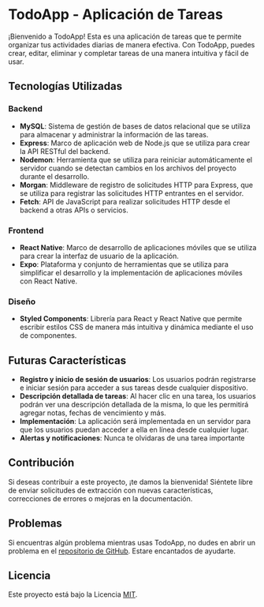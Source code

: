 # TodoApp - Aplicación de Tareas

¡Bienvenido a TodoApp! Esta es una aplicación de tareas que te permite organizar tus actividades diarias de manera efectiva. Con TodoApp, puedes crear, editar, eliminar y completar tareas de una manera intuitiva y fácil de usar.

## Tecnologías Utilizadas

### Backend
- **MySQL**: Sistema de gestión de bases de datos relacional que se utiliza para almacenar y administrar la información de las tareas.
- **Express**: Marco de aplicación web de Node.js que se utiliza para crear la API RESTful del backend.
- **Nodemon**: Herramienta que se utiliza para reiniciar automáticamente el servidor cuando se detectan cambios en los archivos del proyecto durante el desarrollo.
- **Morgan**: Middleware de registro de solicitudes HTTP para Express, que se utiliza para registrar las solicitudes HTTP entrantes en el servidor.
- **Fetch**: API de JavaScript para realizar solicitudes HTTP desde el backend a otras APIs o servicios.

### Frontend
- **React Native**: Marco de desarrollo de aplicaciones móviles que se utiliza para crear la interfaz de usuario de la aplicación.
- **Expo**: Plataforma y conjunto de herramientas que se utiliza para simplificar el desarrollo y la implementación de aplicaciones móviles con React Native.

### Diseño
- **Styled Components**: Librería para React y React Native que permite escribir estilos CSS de manera más intuitiva y dinámica mediante el uso de componentes.


## Futuras Características

- **Registro y inicio de sesión de usuarios**: Los usuarios podrán registrarse e iniciar sesión para acceder a sus tareas desde cualquier dispositivo.
- **Descripción detallada de tareas**: Al hacer clic en una tarea, los usuarios podrán ver una descripción detallada de la misma, lo que les permitirá agregar notas, fechas de vencimiento y más.
- **Implementación**: La aplicación será implementada en un servidor para que los usuarios puedan acceder a ella en línea desde cualquier lugar.
- **Alertas y notificaciones**: Nunca te olvidaras de una tarea importante

## Contribución

Si deseas contribuir a este proyecto, ¡te damos la bienvenida! Siéntete libre de enviar solicitudes de extracción con nuevas características, correcciones de errores o mejoras en la documentación.

## Problemas

Si encuentras algún problema mientras usas TodoApp, no dudes en abrir un problema en el [repositorio de GitHub](https://github.com/MartinGadea12/todoApp_Movil/tree/main). Estare encantados de ayudarte.

## Licencia

Este proyecto está bajo la Licencia [MIT](https://opensource.org/licenses/MIT).
